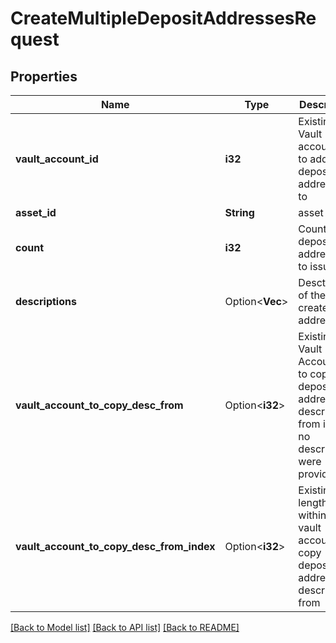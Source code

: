 # CreateMultipleDepositAddressesRequest

## Properties

Name | Type | Description | Notes
------------ | ------------- | ------------- | -------------
**vault_account_id** | **i32** | Existing Vault account ID to add deposit addresses to | 
**asset_id** | **String** | asset ID | 
**count** | **i32** | Count of deposit addresses to issue | 
**descriptions** | Option<**Vec<String>**> | Desctiptions of the newly created addresses | [optional]
**vault_account_to_copy_desc_from** | Option<**i32**> | Existing Vault Account ID to copy deposit addresses descriptions from in case no descriptions were provided | [optional]
**vault_account_to_copy_desc_from_index** | Option<**i32**> | Existing length within the vault account to copy deposit addresses descriptions from | [optional]

[[Back to Model list]](../README.md#documentation-for-models) [[Back to API list]](../README.md#documentation-for-api-endpoints) [[Back to README]](../README.md)


